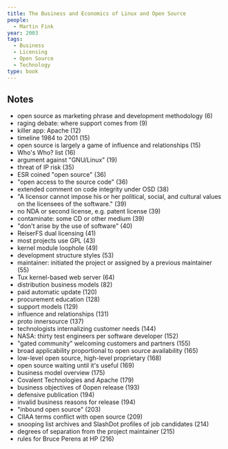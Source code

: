 ```yaml
---
title: The Business and Economics of Linux and Open Source
people:
  - Martin Fink
year: 2003
tags:
  - Business
  - Licensing
  - Open Source
  - Technology
type: book
---
```


## Notes

- open source as marketing phrase and development methodology (6)
- raging debate: where support comes from (9)
- killer app: Apache (12)
- timeline 1984 to 2001 (15)
- open source is largely a game of influence and relationships (15)
- Who's Who? list (16)
- argument against "GNU/Linux" (19)
- threat of IP risk (35)
- ESR coined "open source" (36)
- "open access to the source code" (36)
- extended comment on code integrity under OSD (38)
- "A licensor cannot impose his or her political, social, and cultural values on the licensees of the software." (39)
- no NDA or second license, e.g. patent license (39)
- contaminate: some CD or other medium (39)
- "don't arise by the use of software" (40)
- ReiserFS dual licensing (41)
- most projects use GPL (43)
- kernel module loophole (49)
- development structure styles (53)
- maintainer: initiated the project or assigned by a previous maintainer (55)
- Tux kernel-based web server (64)
- distribution business models (82)
- paid automatic update (120)
- procurement education (128)
- support models (129)
- influence and relationships (131)
- proto innersource (137)
- technologists internalizing customer needs (144)
- NASA: thirty test engineers per software developer (152)
- "gated community" welcoming customers and partners (155)
- broad applicability proportional to open source availability (165)
- low-level open source, high-level proprietary (168)
- open source waiting until it's useful (169)
- business model overview (175)
- Covalent Technologies and Apache (179)
- business objectives of 0open release (193)
- defensive publication (194)
- invalid business reasons for release (194)
- "inbound open source" (203)
- CIIAA terms conflict with open source (209)
- snooping list archives and SlashDot profiles of job candidates (214)
- degrees of separation from the project maintainer (215)
- rules for Bruce Perens at HP (216)
